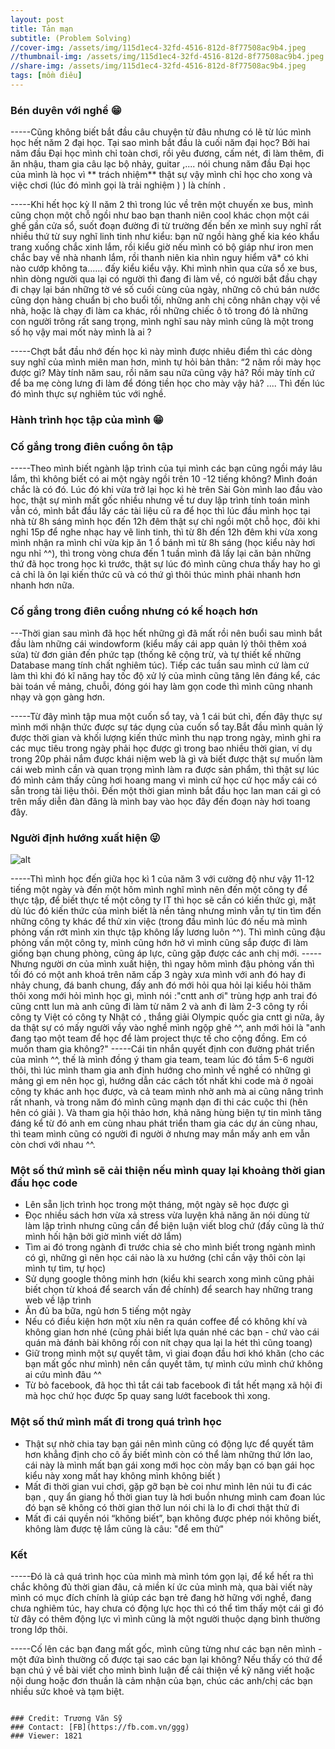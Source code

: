 ```yaml
---
layout: post
title: Tản mạn 
subtitle: (Problem Solving)
//cover-img: /assets/img/115d1ec4-32fd-4516-812d-8f77508ac9b4.jpeg
//thumbnail-img: /assets/img/115d1ec4-32fd-4516-812d-8f77508ac9b4.jpeg
//share-img: /assets/img/115d1ec4-32fd-4516-812d-8f77508ac9b4.jpeg
tags: [mồm điêu]
---
```


### Bén duyên với nghề 😁
-----Cũng không biết bắt đầu câu chuyện từ đâu nhưng có lẽ từ lúc mình học hết năm 2 đại học. Tại sao mình bắt đầu là cuối năm đại học? Bởi hai năm đầu Đại học mình chỉ toàn chơi, rồi yêu đương, cấm nét, đi làm thêm, đi ăn nhậu, tham gia câu lạc bộ nhảy, guitar ,.... nói chung năm đầu Đại học của mình là học vì ** trách nhiệm** thật sự vậy mình chỉ học cho xong và việc chơi (lúc đó mình gọi là trải nghiệm ) ) là chính .

-----Khi hết học kỳ II năm 2 thì trong lúc về trên một chuyến xe bus, mình cũng chọn một chỗ ngồi như bao bạn thanh niên cool khác  chọn một cái ghế gần cửa sổ, suốt đoạn đường đi từ trường đến bến xe mình suy nghĩ rất nhiều thứ từ suy nghĩ linh tinh như kiểu: bạn nữ ngồi hàng ghế kia kéo khẩu trang xuống chắc xinh lắm, rồi kiểu giờ nếu mình có bộ giáp như iron men chắc bay về nhà nhanh lắm, rồi thanh niên kia nhìn nguy hiểm vã* có khi nào cướp không ta...... đấy kiểu kiểu vậy. Khi mình nhìn qua cửa sổ xe bus, nhìn dòng người qua lại có người thì đang đi làm về, có người bắt đầu chạy đi chạy lại bán những tờ vé số cuối cùng của ngày, những cô chú bán nước cũng dọn hàng chuẩn bị cho buổi tối, những anh chị công nhân chạy vội về nhà, hoặc là chạy đi làm ca khác, rồi những chiếc ô tô trong đó là những con người trông rất sang trọng, mình nghĩ sau này mình cũng là một trong số họ vậy mai mốt này mình là ai ?

-----Chợt bắt đầu nhớ đến học kì này mình được nhiêu điểm thì các dòng suy nghĩ của mình miên man hơn, mình tự hỏi bản thân: “2 năm rồi mày học được gì? Mày tính năm sau, rồi năm sau nữa cũng vậy hả? Rồi mày tính cứ để ba mẹ còng lưng đi làm để đóng tiền học cho mày vậy hả? .... Thì đến lúc đó mình thực sự nghiêm túc với nghề.

### Hành trình học tập của mình 😁
### Cố gắng trong điên cuồng ôn tập


-----Theo mình biết ngành lập trình của tụi mình các bạn cũng ngồi máy lâu lắm, thì không biết có ai một ngày ngồi trên 10 -12 tiếng không? Mình đoán chắc là có đó. Lúc đó khi vừa trở lại học kì hè trên Sài Gòn mình lao đầu vào học, thật sự mình mất gốc nhiều nhưng về tư duy lập trình tính toán mình vẫn có, mình bắt đầu lấy các tài liệu cũ ra để học thì lúc đầu mình học tại nhà từ 8h sáng mình học đến 12h đêm thật sự chỉ ngồi một chỗ học, đôi khi nghỉ 15p để nghe nhạc hay vẽ linh tinh, thì từ 8h đến 12h đêm khi vừa xong mình nhận ra mình chỉ vừa kịp ăn 1 ổ bánh mì từ 8h sáng (học kiểu này hơi ngu nhỉ ^^), thì trong vòng chưa đến 1 tuần mình đã lấy lại căn bản những thứ đã học trong học kì trước, thật sự lúc đó mình cũng chưa thấy hay ho gì cả chỉ là ôn lại kiến thức cũ và có thứ gì thôi thúc mình phải nhanh hơn nhanh hơn nữa.


### Cố gắng trong điên cuồng nhưng có kế hoạch hơn

---Thời gian sau mình đã học hết những gì đã mất rồi nên buổi sau mình bắt đầu làm những cái windowform (kiểu mấy cái app quản lý thôi thêm xoá sửa) từ đơn giản đến phức tạp (thống kê cộng trừ, và tự thiết kế những Database mang tính chất nghiêm túc). Tiếp các tuần sau mình cứ làm cứ làm thì khi đó kĩ năng hay tốc độ xử lý của mình cũng tăng lên đáng kể, các bài toán về mảng, chuỗi, đóng gói hay làm gọn code thì mình cũng nhanh nhạy và gọn gàng hơn.

-----Từ đây mình tập mua một cuốn sổ tay, và 1 cái bút chì, đến đây thực sự mình mới nhận thức được sự tác dụng của cuốn sổ tay.Bắt đầu mình quản lý được thời gian và khối lượng kiến thức mình thu nạp trong ngày, mình ghi ra các mục tiêu trong ngày phải học được gì trong bao nhiều thời gian, ví dụ trong 20p phải nắm được khái niệm web là gì và biết được thật sự muốn làm cái web mình cần và quan trọng mình làm ra được sản phẩm, thì thật sự lúc đó mình cảm thấy cũng hơi hoang mang vì mình cứ học cứ học mấy cái có sẵn trong tài liệu thôi. Đến một thời gian mình bắt đầu học lan man cái gì có trên mấy diễn đàn đăng là mình bay vào học đây đến đoạn này hơi toang đây.


### Người định hướng xuất hiện 😜
![alt](http://https://images.viblo.asia/03afa53a-1eca-4249-9e77-b040b3976d63.jpeg)

   -----Thì mình học đến giữa học kì 1 của năm 3 với cường độ như vậy 11-12 tiếng một ngày và đến một hôm mình nghĩ mình nên đến một công ty để thực tập, để biết thực tế một công ty IT thì học sẽ cần có kiến thức gì, mặt dù lúc đó kiến thức của mình biết là nền tảng nhưng mình vẫn tự tin tìm đến những công ty khác để thử xin việc (trong đầu mình lúc đó nếu mà mình phỏng vấn rớt mình xin thực tập không lấy lương luôn ^^). Thì mình cũng đậu phỏng vấn một công ty, mình cũng hớn hở vì mình cũng sắp được đi làm giống bạn chung phòng, cũng áp lực, cũng gặp được các anh chị mới.
   ----- Nhưng người ơn của mình xuất hiện, thì ngay hôm mình đậu phỏng vấn thì tối đó có một anh khoá trên năm cấp 3 ngày xưa mình với anh đó hay đi nhảy chung, đá banh chung, đấy anh đó mới hỏi qua hỏi lại kiểu hỏi thăm thôi xong mới hỏi mình học gì, mình nói :"cntt anh ơi" trùng hợp anh trai đó cũng cntt lun mà anh cũng đi làm từ năm 2 và anh đi làm 2-3 công ty rồi công ty Việt có công ty Nhật có , thắng giải Olympic quốc gia cntt gì nữa, ây da thật sự có mấy người vầy vào nghề mình ngộp ghê ^^, anh mới hỏi là "anh đang tạo một team để học để làm project thực tế cho cộng đồng. Em có muốn tham gia không?"
   -----Cái tin nhắn quyết định con đường phát triển của mình ^^, thế là mình đồng ý tham gia team, team lúc đó tầm 5-6 người thôi, thì lúc mình tham gia anh định hướng cho mình về nghề có những gì mảng gì em nên học gì, hướng dẫn các cách tốt nhất khi code mà ở ngoài công ty khác anh học được, và cả team mình nhờ anh mà ai cũng nâng trình rất nhanh, và trong năm đó mình cũng mạnh dạn đi thi các cuộc thi (hên hên có giải ). Và tham gia hội thảo hơn, khả năng hùng biện tự tin mình tăng đáng kể từ đó anh em cùng nhau phát triển tham gia các dự án cùng nhau, thì team mình cũng có người đi người ở nhưng may mắn mấy anh em vẫn còn chơi với nhau ^^.

### Một số thứ mình sẽ cải thiện nếu mình quay lại khoảng thời gian đầu học code

* Lên sẵn lịch trình học trong một tháng, một ngày sẽ học được gì
* Đọc nhiều sách hơn vừa xả stress vừa luyện khả năng ăn nói dùng từ làm lập trình nhưng cũng cần để biện luận viết blog chứ (đấy cũng là thứ mình hối hận  bởi giờ mình viết dở lắm)
* Tìm ai đó trong ngành đi trước chia sẻ cho mình biết trong ngành mình có gì, những gì nên học cái nào là xu hướng (chỉ cần vậy thôi còn lại mình tự tìm, tự học)
* Sử dụng google thông minh hơn (kiểu khi search xong mình cũng phải biết chọn từ khoá để search vấn đề chính) để search hay những trang web về lập trình
* Ăn đủ ba bữa, ngủ hơn 5 tiếng một ngày
* Nếu có điều kiện hơn một xíu nên ra quán coffee để có không khí và không gian hơn nhé (cũng phải biết lựa quán nhé các bạn - chứ vào cái quán mà đánh bài không rồi con nít       chạy qua lại la hét thì cũng toang)
* Giữ trong mình một sự quyết tâm, vì giai đoạn đầu hơi khó khăn (cho các bạn mất gốc như mình) nên cần quyết tâm, tự mình cứu mình chứ không ai cứu mình đâu ^^
* Từ bỏ facebook, đã học thì tắt cái tab facebook đi tắt hết mạng xã hội đi mà học chứ học được 5p quay sang lướt facebook thì xong.

### Một số thứ mình mất đi trong quá trình học


* Thật sự nhờ chia tay bạn gái nên mình cũng có động lực để quyết tâm hơn khẳng định cho cô ấy biết mình còn có thể làm những thứ lớn lao, cái này là mình mất bạn gái xong mới học còn mấy bạn có bạn gái học kiểu này xong mất hay không mình không biết )
* Mất đi thời gian vui chơi, gặp gỡ bạn bè coi như mình lên núi tu đi các bạn , quy ẩn giang hồ thời gian tuy là hơi buồn nhưng mình cam đoan lúc đó bạn sẽ không có thời gian     thở lun nói chi là lo đi chơi thật thử đi
* Mất đi cái quyền nói “không biết”, bạn không được phép nói không biết, không làm được tệ lắm cũng là câu: "để em thử"

### Kết

-----Đó là cả quá trình học của mình mà mình tóm gọn lại, để kể hết ra thì chắc không đủ thời gian đâu, cả miền kí ức của mình mà, qua bài viết này mình có mục đích chính là giúp các bạn trẻ đang hờ hững với nghề, đang chưa nghiêm túc, hay chưa có động lực học thì có thể tìm thấy một cái gì đó từ đây có thêm động lực vì mình cũng là một người thuộc dạng bình thường trong lớp thôi.

-----Cố lên các bạn đang mất gốc, mình cũng từng như các bạn nên mình - một đứa bình thường cố được tại sao các bạn lại không? Nếu thấy có thứ để bạn chú ý về bài viết cho mình bình luận để cải thiện về kỹ năng viết hoặc nội dung hoặc đơn thuần là cảm nhận của bạn, chúc các anh/chị các bạn nhiều sức khoẻ và tạm biệt.
```

### Credit: Trương Văn Sỹ
### Contact: [FB](https://fb.com.vn/ggg)
### Viewer: 1821
